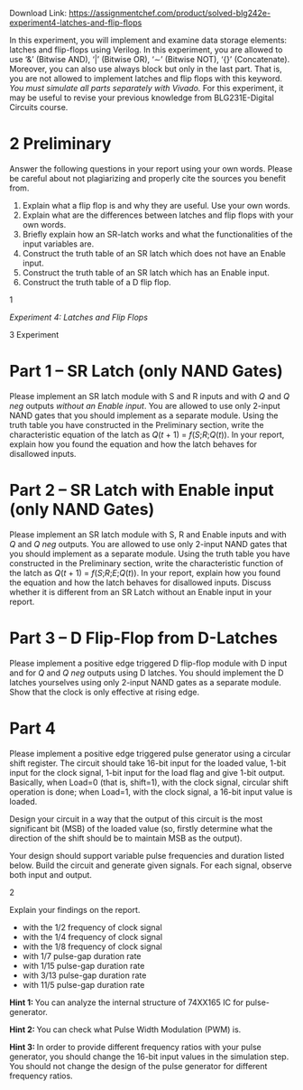 Download Link: https://assignmentchef.com/product/solved-blg242e-experiment4-latches-and-flip-flops
<br>



In this experiment, you will implement and examine data storage elements: latches and flip-flops using Verilog. In this experiment, you are allowed to use ‘&amp;’ (Bitwise AND), ‘|’ (Bitwise OR), ‘∼’ (Bitwise NOT), ‘{}’ (Concatenate). Moreover, you can also use always block but only in the last part. That is, you are not allowed to implement latches and flip flops with this keyword. <em>You must simulate all parts separately with Vivado. </em>For this experiment, it may be useful to revise your previous knowledge from BLG231E-Digital Circuits course.

<h1>2 Preliminary</h1>

Answer the following questions in your report using your own words. Please be careful about not plagiarizing and properly cite the sources you benefit from.

<ol>

 <li>Explain what a flip flop is and why they are useful. Use your own words.</li>

 <li>Explain what are the differences between latches and flip flops with your own words.</li>

 <li>Briefly explain how an SR-latch works and what the functionalities of the input variables are.</li>

 <li>Construct the truth table of an SR latch which does not have an Enable input.</li>

 <li>Construct the truth table of an SR latch which has an Enable input.</li>

 <li>Construct the truth table of a D flip flop.</li>

</ol>

1

<em>Experiment 4: Latches and Flip Flops</em>

3 Experiment

<h1>Part 1 – SR Latch (only NAND Gates)</h1>

Please implement an SR latch module with S and R inputs and with <em>Q </em>and <em>Q neg </em>outputs <em>without an Enable input</em>. You are allowed to use only 2-input NAND gates that you should implement as a separate module. Using the truth table you have constructed in the Preliminary section, write the characteristic equation of the latch as <em>Q</em>(<em>t </em>+ 1) = <em>f</em>(<em>S</em>;<em>R</em>;<em>Q</em>(<em>t</em>)). In your report, explain how you found the equation and how the latch behaves for disallowed inputs.

<h1>Part 2 – SR Latch with Enable input (only NAND Gates)</h1>

Please implement an SR latch module with S, R and Enable inputs and with <em>Q </em>and <em>Q neg </em>outputs. You are allowed to use only 2-input NAND gates that you should implement as a separate module. Using the truth table you have constructed in the Preliminary section, write the characteristic function of the latch as <em>Q</em>(<em>t </em>+ 1) = <em>f</em>(<em>S</em>;<em>R</em>;<em>E</em>;<em>Q</em>(<em>t</em>)). In your report, explain how you found the equation and how the latch behaves for disallowed inputs. Discuss whether it is different from an SR Latch without an Enable input in your report.

<h1>Part 3 – D Flip-Flop from D-Latches</h1>

Please implement a positive edge triggered D flip-flop module with D input and for <em>Q </em>and <em>Q neg </em>outputs using D latches. You should implement the D latches yourselves using only 2-input NAND gates as a separate module. Show that the clock is only effective at rising edge.

<h1>Part 4</h1>

Please implement a positive edge triggered pulse generator using a circular shift register. The circuit should take 16-bit input for the loaded value, 1-bit input for the clock signal, 1-bit input for the load flag and give 1-bit output. Basically, when Load=0 (that is, shift=1), with the clock signal, circular shift operation is done; when Load=1, with the clock signal, a 16-bit input value is loaded.

Design your circuit in a way that the output of this circuit is the most significant bit (MSB) of the loaded value (so, firstly determine what the direction of the shift should be to maintain MSB as the output).

Your design should support variable pulse frequencies and duration listed below. Build the circuit and generate given signals. For each signal, observe both input and output.

2

Explain your findings on the report.

<ul>

 <li>with the 1/2 frequency of clock signal</li>

 <li>with the 1/4 frequency of clock signal</li>

 <li>with the 1/8 frequency of clock signal</li>

 <li>with 1/7 pulse-gap duration rate</li>

 <li>with 1/15 pulse-gap duration rate</li>

 <li>with 3/13 pulse-gap duration rate</li>

 <li>with 11/5 pulse-gap duration rate</li>

</ul>

<strong>Hint 1: </strong>You can analyze the internal structure of 74XX165 IC for pulse-generator.

<strong>Hint 2: </strong>You can check what Pulse Width Modulation (PWM) is.

<strong>Hint 3: </strong>In order to provide different frequency ratios with your pulse generator, you should change the 16-bit input values in the simulation step. You should not change the design of the pulse generator for different frequency ratios.